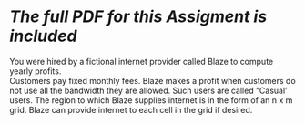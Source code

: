 # *The full PDF for this Assigment is included*
You were hired by a fictional internet provider called Blaze to compute yearly profits.  
Customers pay fixed monthly fees. Blaze makes a profit when customers do not use all the 
bandwidth they are allowed. Such users are called “Casual’ users. The region to which Blaze 
supplies internet is in the form of an n x m grid. Blaze can provide internet to each cell in the 
grid if desired.
